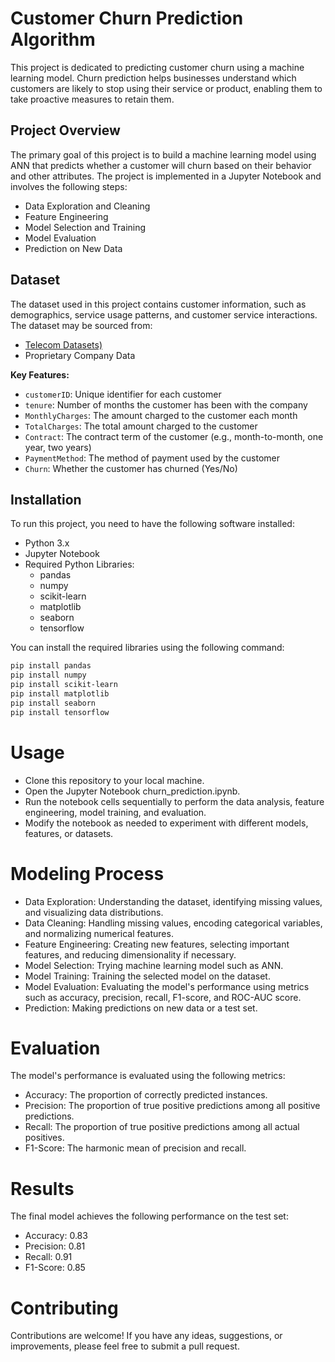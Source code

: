 # Customer Churn Prediction Algorithm

This project is dedicated to predicting customer churn using a machine learning model. Churn prediction helps businesses understand which customers are likely to stop using their service or product, enabling them to take proactive measures to retain them.

## Project Overview

The primary goal of this project is to build a machine learning model using ANN that predicts whether a customer will churn based on their behavior and other attributes. The project is implemented in a Jupyter Notebook and involves the following steps:
- Data Exploration and Cleaning
- Feature Engineering
- Model Selection and Training
- Model Evaluation
- Prediction on New Data

## Dataset

The dataset used in this project contains customer information, such as demographics, service usage patterns, and customer service interactions. The dataset may be sourced from:
- [Telecom Datasets)](https://www.kaggle.com/datasets/blastchar/telco-customer-churn)
- Proprietary Company Data

**Key Features:**
- `customerID`: Unique identifier for each customer
- `tenure`: Number of months the customer has been with the company
- `MonthlyCharges`: The amount charged to the customer each month
- `TotalCharges`: The total amount charged to the customer
- `Contract`: The contract term of the customer (e.g., month-to-month, one year, two years)
- `PaymentMethod`: The method of payment used by the customer
- `Churn`: Whether the customer has churned (Yes/No)



## Installation

To run this project, you need to have the following software installed:

- Python 3.x
- Jupyter Notebook
- Required Python Libraries:
  - pandas
  - numpy
  - scikit-learn
  - matplotlib
  - seaborn
  - tensorflow

You can install the required libraries using the following command:

```bash
pip install pandas 
pip install numpy 
pip install scikit-learn 
pip install matplotlib 
pip install seaborn
pip install tensorflow
 ```

# Usage
- Clone this repository to your local machine.
- Open the Jupyter Notebook churn_prediction.ipynb.
- Run the notebook cells sequentially to perform the data analysis, feature engineering, model training, and evaluation.
- Modify the notebook as needed to experiment with different models, features, or datasets.


# Modeling Process
- Data Exploration: Understanding the dataset, identifying missing values, and visualizing data distributions.
- Data Cleaning: Handling missing values, encoding categorical variables, and normalizing numerical features.
- Feature Engineering: Creating new features, selecting important features, and reducing dimensionality if necessary.
- Model Selection: Trying machine learning model  such as ANN.
- Model Training: Training the selected model on the dataset.
- Model Evaluation: Evaluating the model's performance using metrics such as accuracy, precision, recall, F1-score, and ROC-AUC score.
- Prediction: Making predictions on new data or a test set.


# Evaluation
The model's performance is evaluated using the following metrics:

- Accuracy: The proportion of correctly predicted instances.
- Precision: The proportion of true positive predictions among all positive predictions.
- Recall: The proportion of true positive predictions among all actual positives.
- F1-Score: The harmonic mean of precision and recall.


# Results
The final model achieves the following performance on the test set:

- Accuracy: 0.83
- Precision: 0.81
- Recall: 0.91
- F1-Score: 0.85

# Contributing

Contributions are welcome! If you have any ideas, suggestions, or improvements, please feel free to submit a pull request.
